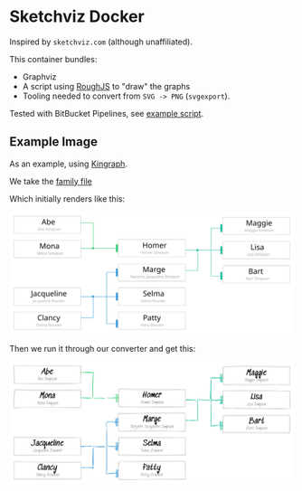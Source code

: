 # Sketchviz Docker

Inspired by `sketchviz.com` (although unaffiliated).

This container bundles:

* Graphviz
* A script using [RoughJS](https://www.npmjs.com/package/roughjs) to "draw" the graphs
* Tooling needed to convert from `SVG -> PNG` (`svgexport`).

Tested with BitBucket Pipelines, see [example script](examples/build_diagrams.sh).

## Example Image

As an example, using [Kingraph](https://github.com/rstacruz/kingraph).

We take the [family file](examples/kingraph/simpsons.yml)

Which initially renders like this:

![initial image](examples/kingraph/simpsons.svg)

Then we run it through our converter and get this:

![rough image](examples/kingraph/simpsons.png)